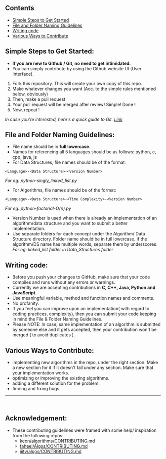 ## Contents

* [Simple Steps to Get Started](#Simple-Steps-to-Get-Started)
* [File and Folder Naming Guidelines](#File-and-Folder-Naming-Guidelines)
* [Writing code](#Writing-Code)
* [Various Ways to Contribute](#Various-Ways-to-Contribute)

## Simple Steps to Get Started:

* **If you are new to Github / Git, no need to get intimidated.**
* You can simply contribute by using the Github website UI (User Interface).

1. Fork this repository. This will create your own copy of this repo.
2. Make whatever changes you want (Acc. to the simple rules mentioned below, obviously)
3. Then, make a pull request.
4. Your pull request will be merged after review! Simple! Done ! 
5. Now, repeat !

_In case you're interested, here's a quick guide to Git. [Link](https://rogerdudler.github.io/git-guide/)_


## File and Folder Naming Guidelines:

* File name should be in **full lowercase**.
* Names for referencing all 5 languages should be as follows: python, c, cpp, java, js
* For Data Structures, file names should be of the format: 
```
<Language>-<Data Structure>-<Version Number>
```
  _For eg: python-singly_linked_list.py_
 
* For Algorithms, file names should be of the format:
```
<Language>-<Data Structure>-<Time Complexity>-<Version Number>
```
  _For eg: python-factorial-O(n).py_
* Version Number is used when there is already an implementation of an algorithm/data structure and you want to submit a better implementation.  
* Use separate folders for each concept under the Algorithm/ Data Structure directory. Folder name should be in full lowercase. If the algorithm/DS name has multiple words, separate them by underscores. 
 <br> _For eg: linked_list folder in Data_Structures folder_

## Writing code:

* Before you push your changes to GitHub, make sure that your code compiles and runs without any errors or warnings. 
* Currently we are accepting contributions in **C, C++, Java, Python and JavaScript**.
* Use meaningful variable, method and function names and comments.
* No profanity.
* If you feel you can improve upon an implementation( with regard to coding practices, complexity), then you can submit your code keeping in mind the File & Folder Naming Guidelines.
* Please NOTE: In case, same implementation of an algorithm is submitted by someone else and it gets accepted, then your contribution won't be merged ( to avoid duplicates ).

## Various Ways to Contribute:
* implementing new algorithms in the repo, under the right section. Make a new section for it if it doesn't fall under any section. Make sure that your implementation works.
* optimizing or improving the existing algorithms.
* adding a different solution for the problem.
* finding and fixing bugs.


__________________________________

<br>

## Acknowledgement:

* These contributing guidelines were framed with some help/ inspiration from the following repos:
  * [keon/algorithms/CONTRIBUTING.md](https://github.com/keon/algorithms/blob/master/CONTRIBUTING.md)
  * [faheel/Algos/CONTRIBUTING.md](https://github.com/faheel/Algos/blob/master/.github/CONTRIBUTING.md)
  * [iiitv/algos/CONTRIBUTING.md](https://github.com/iiitv/algos/blob/master/CONTRIBUTING.md)



